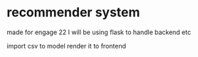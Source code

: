 # recommender system  
made for engage 22
I will be using flask to handle backend etc

import csv to model
render it to frontend